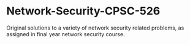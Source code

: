 # Network-Security-CPSC-526

Original solutions to a variety of network security related problems, as assigned in final year network security course.

